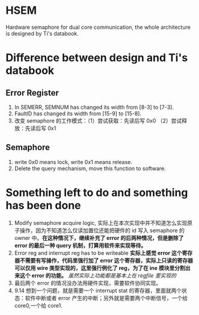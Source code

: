 # HSEM

Hardware semaphore for dual core communication, the whole architecture is designed by Ti's databook.

# Difference between design and Ti's databook

## Error Register

1. In SEMERR, SEMNUM has changed its width from [8-3] to [7-3].
2. FaultID has changed its width from [15-9] to [15-8].
3. 改变 semaphore 的工作模式：（1）尝试获取：先读后写 0x0 （2）尝试释放：先读后写 0x1

## Semaphore

1. write 0x0 means lock, write 0x1 means release.
2. Delete the query mechanism, move this function to software.

# Something left to do and something has been done

1. Modify semaphore acquire logic, 实际上在本次实现中并不知道怎么实现原子操作，因为不知道怎么仅读加置位还能把硬件的 id 写入 semaphore 的 owner 中。**在这种情况下，继续补充了 error 的后两种情况，但是删除了 error 的最后一种 query 机制，打算用软件来实现等待。**
2. Error reg and interrupt reg has to be writeable **实际上感觉 error 这个寄存器不需要有写操作，代码里强行加了 error 这个寄存器，实际上只读的寄存器可以仅用 wire 类型实现的，这里强行例化了 reg，为了在 ine 模块里分割出来这个 error 的功能。** _虽然实际上功能都是基本上在 regfile 里实现的_
3. 最后两个 error 的情况没办法用硬件实现，需要软件协同实现。
4. 9.14 想到一个问题，就是需要一个 interrupt stat 的寄存器，里面就两个状态：软件中断或者 error 产生的中断；另外就是需要两个中断信号，一个给 core0,一个给 core1.
